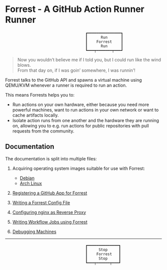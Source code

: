 Forrest - A GitHub Action Runner Runner
=======================================

                                        ┏━━━━━━━━━━━━━━━┓
                                        ┃      Run      ┃
                                        ┃    Forrest    ┃
                                        ┃      Run      ┃
                                        ┗━━━┯━━━━━━━┯━━━┛

> Now you wouldn’t believe me if I told you, but I could run like the wind blows.<br/>
> From that day on, if I was goin’ somewhere, I was runnin’!

Forrest talks to the GitHub API and spawns a virtual machine using QEMU/KVM
whenever a runner is required to run an action.

This means Forrests helps you to:

  - Run actions on your own hardware, either because you need more powerful
    machines, want to run actions in your own network or want to cache
    artifacts locally.
  - Isolate action runs from one another and the hardware they are running on,
    allowing you to e.g. run actions for public repositories with pull requests
    from the community.


Documentation
-------------

The documentation is split into multiple files:

1) Acquiring operating system images suitable for use with Forrest:

   - [Debian](docs/debian-images.md)
   - [Arch Linux](docs/arch-images.md)

2) [Registering a GitHub App for Forrest](docs/github.md)
3) [Writing a Forrest Config File](docs/config.md)
4) [Configuring nginx as Reverse Proxy](docs/nginx.md)
5) [Writing Workflow Jobs using Forrest](docs/jobs.md)
6) [Debugging Machines](docs/debugging.md)

---

                                        ┏━━━━━━━━━━━━━━┓
                                        ┃     Stop     ┃
                                        ┃    Forrest   ┃
                                        ┃     Stop     ┃
                                        ┗━━━┯━━━━━━┯━━━┛

